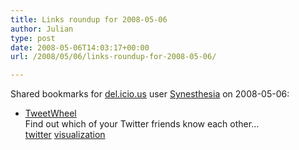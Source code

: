 ```yaml
---
title: Links roundup for 2008-05-06
author: Julian
type: post
date: 2008-05-06T14:03:17+00:00
url: /2008/05/06/links-roundup-for-2008-05-06/

---
```

Shared bookmarks for [del.icio.us][1] user [Synesthesia][2] on 2008-05-06:

  * [TweetWheel][3]  
    Find out which of your Twitter friends know each other&#8230;  
    [twitter][4] [visualization][5]

 [1]: https://del.icio.us/
 [2]: https://del.icio.us/synesthesia
 [3]: https://www.tweetwheel.com/
 [4]: https://del.icio.us/synesthesia/twitter
 [5]: https://del.icio.us/synesthesia/visualization